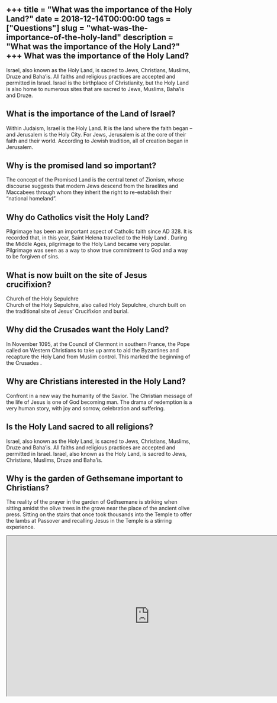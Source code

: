 +++
title = "What was the importance of the Holy Land?"
date = 2018-12-14T00:00:00
tags = ["Questions"]
slug = "what-was-the-importance-of-the-holy-land"
description = "What was the importance of the Holy Land?"
+++
What was the importance of the Holy Land?
-----------------------------------------

Israel, also known as the Holy Land, is sacred to Jews, Christians, Muslims, Druze and Baha’is. All faiths and religious practices are accepted and permitted in Israel. Israel is the birthplace of Christianity, but the Holy Land is also home to numerous sites that are sacred to Jews, Muslims, Baha’is and Druze.

What is the importance of the Land of Israel?
---------------------------------------------

Within Judaism, Israel is the Holy Land. It is the land where the faith began – and Jerusalem is the Holy City. For Jews, Jerusalem is at the core of their faith and their world. According to Jewish tradition, all of creation began in Jerusalem.

Why is the promised land so important?
--------------------------------------

The concept of the Promised Land is the central tenet of Zionism, whose discourse suggests that modern Jews descend from the Israelites and Maccabees through whom they inherit the right to re-establish their “national homeland”.

Why do Catholics visit the Holy Land?
-------------------------------------

Pilgrimage has been an important aspect of Catholic faith since AD 328. It is recorded that, in this year, Saint Helena travelled to the Holy Land . During the Middle Ages, pilgrimage to the Holy Land became very popular. Pilgrimage was seen as a way to show true commitment to God and a way to be forgiven of sins.

What is now built on the site of Jesus crucifixion?
---------------------------------------------------

Church of the Holy Sepulchre  
Church of the Holy Sepulchre, also called Holy Sepulchre, church built on the traditional site of Jesus’ Crucifixion and burial.

Why did the Crusades want the Holy Land?
----------------------------------------

In November 1095, at the Council of Clermont in southern France, the Pope called on Western Christians to take up arms to aid the Byzantines and recapture the Holy Land from Muslim control. This marked the beginning of the Crusades .

Why are Christians interested in the Holy Land?
-----------------------------------------------

Confront in a new way the humanity of the Savior. The Christian message of the life of Jesus is one of God becoming man. The drama of redemption is a very human story, with joy and sorrow, celebration and suffering.

Is the Holy Land sacred to all religions?
-----------------------------------------

Israel, also known as the Holy Land, is sacred to Jews, Christians, Muslims, Druze and Baha’is. All faiths and religious practices are accepted and permitted in Israel. Israel, also known as the Holy Land, is sacred to Jews, Christians, Muslims, Druze and Baha’is.

Why is the garden of Gethsemane important to Christians?
--------------------------------------------------------

The reality of the prayer in the garden of Gethsemane is striking when sitting amidst the olive trees in the grove near the place of the ancient olive press. Sitting on the stairs that once took thousands into the Temple to offer the lambs at Passover and recalling Jesus in the Temple is a stirring experience.

<iframe allow="accelerometer; autoplay; clipboard-write; encrypted-media; gyroscope; picture-in-picture" allowfullscreen="" class="__youtube_prefs__  epyt-is-override  no-lazyload" data-no-lazy="1" data-origheight="433" data-origwidth="770" data-skipgform_ajax_framebjll="" height="433" id="_ytid_10774" loading="lazy" src="https://www.youtube.com/embed/Fo77sTGpngQ?enablejsapi=1&autoplay=0&cc_load_policy=0&cc_lang_pref=&iv_load_policy=1&loop=0&modestbranding=0&rel=1&fs=1&playsinline=0&autohide=2&theme=dark&color=red&controls=1&" title="YouTube player" width="770"></iframe>